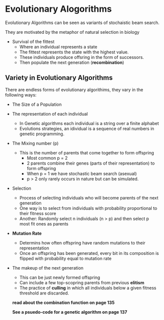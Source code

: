 # Evolutionary Alogorithms

Evolutionary Algorithms can be seen as variants of stochaistic beam search. 

They are motivated by the metaphor of natural selection in biology 

- Survival of the fittest 
  - Where an individual represents a state 
  - The fittest represents the state with the highest value. 
  - These individuals produce offsring in the form of successors. 
  - Then populate the next generation (**recombination**)

## Variety in Evolutionary Algorithms 

There are endless forms of evolutionary algorithims, they vary in the following ways: 

- The Size of a Population 
- The representation of each individual 
  - In Genetic algorithms each individual is a string over a finite alphabet 
  - Evolutions strategies, an idividual is a sequence of real numbers in genetic programming. 
- The Mixing number (p)
  - This is the number of parents that come together to form offspring 
    - Most common p = 2
    - 2 parents combine their genes (parts of their representation) to form offspring 
    - When p = 1 we have stochastic beam search (asexual)
    - p > 2 only rarely occurs in nature but can be simulated. 
- Selection 
  - Process of selecting individuals who will become parents of the next generation 
  - One way is to select from individuals with probability proportional to their fitness score 
  - Another: Randomly select n individuals (n > p) and then select p most fit ones as parents 

- **Mutation Rate** 
  - Determins how often offspring have random mutations to their representation 
  - Once an offspring has been generated, every bit in its composition is flipped with probability equal to mutation rate 
- The makeup of the next generation 
  - This can be just newly formed offspring
  - Can include a few top-scopring parents from previous **elitism** 
  - The practice of **culling** in which all individuals below a given fitness threshold are discarded. 

  **read about the combination function on page 135** 

  **See a psuedo-code for a genetic algorithm on page 137** 

